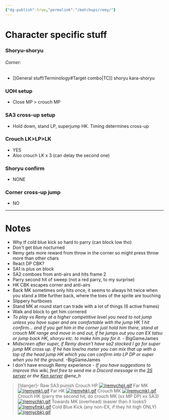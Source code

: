 ```yaml
---
{"dg-publish":true,"permalink":"/matchups/remy/"}
---
```


# Character specific stuff
### Shoryu-shoryu
###### Corner:
- [[General stuff/Terminology#Target combo\|TC]] shoryu kara-shoryu 
### UOH setup
- Close MP > crouch MP
### SA3 cross-up setup
- Hold down, stand LP, superjump HK. Timing determines cross-up
### Crouch LK>LP>LK
- YES
- Also crouch LK x 3 (can delay the second one)
### Shoryu confirm
- NONE
### Corner cross-up jump
- NO
***
# Notes
- Why tf cold blue kick so hard to parry (can block low tho)
- Don't get blue nocturned
- Remy gets more reward from throw in the corner so might press throw more than other chars
- React DP CBK?
- SA1 is plus on block
- SA2 comboes from anti-airs and hits frame 2
- Parry second hit of sweep (not a red parry, to my surprise)
- HK CBK escapes corner and anti-airs
- Back MK sometimes only hits once, it seems to always hit twice when you stand a little further back, where the toes of the sprite are touching
- Slippery hurtboxes
- Stand MK at round start can trade with a lot of things (6 active frames)
- Walk and block to get him cornered
- *To play vs Remy at a higher competitive level you need to not jump unless you have super and are comfortable with the jump HK 1 hit confirm... and if you get him in the corner just hold him there, stand at crouch MK range and move in and out, if he jumps out you can EX tatsu or jump back HK, shoryu etc. to make him pay for it.* - BigGameJames
- *Midscreen after super, if Remy doesn't have sa2 stocked I go for super jump MK cross up. If he has low/no meter you can mix that up with a top of the head jump HK which you can confirm into LP DP or super when you hit the ground.* -BigGameJames
- I don't have enough Remy experience - *If you have suggestions to improve this wiki, feel free to send me a Discord message in the [3S server](https://discord.com/invite/8hWg5GF) or the [Ken server](https://discord.gg/s5Kfy3e2sU) @ene_h*

> [!danger]- Raw SA3 punish
> Crouch HP
> [![(remychp).gif](https://wiki.supercombo.gg/images/9/9e/%28remychp%29.gif)](https://wiki.supercombo.gg/w/File:(remychp).gif)
> Far MK
> [![(remymk).gif](https://wiki.supercombo.gg/images/3/34/%28remymk%29.gif)](https://wiki.supercombo.gg/w/File:(remymk).gif)
> Far HK
> [![(remyhk).gif](https://wiki.supercombo.gg/images/d/d9/%28remyhk%29.gif)](https://wiki.supercombo.gg/w/File:(remyhk).gif)
> Crouch MK
> [![(remycmk).gif](https://wiki.supercombo.gg/images/9/94/%28remycmk%29.gif)](https://wiki.supercombo.gg/w/File:(remycmk).gif)
> Crouch HK (parry the second hit, do crouch MK (xx MP DP) xx SA3)
> [![(remychk).gif](https://wiki.supercombo.gg/images/4/47/%28remychk%29.gif)](https://wiki.supercombo.gg/w/File:(remychk).gif)
> Towards MK (overhead) (easier than it looks!)
> [![(remyfmk).gif](https://wiki.supercombo.gg/images/0/03/%28remyfmk%29.gif)](https://wiki.supercombo.gg/w/File:(remyfmk).gif)
> Cold Blue Kick (any non-EX, if they hit high ONLY)
> [![(remycbk).gif](https://wiki.supercombo.gg/images/7/7b/%28remycbk%29.gif)](https://wiki.supercombo.gg/w/File:(remycbk).gif)